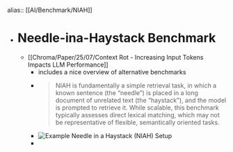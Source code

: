 alias:: [[AI/Benchmark/NIAH]]

- # Needle-ina-Haystack Benchmark
	- [[Chroma/Paper/25/07/Context Rot - Increasing Input Tokens Impacts LLM Performance]]
		- includes a nice overview of alternative benchmarks
		- > NIAH is fundamentally a simple retrieval task, in which a known sentence (the “needle”) is placed in a long document of unrelated text (the “haystack”), and the model is prompted to retrieve it. While scalable, this benchmark typically assesses direct lexical matching, which may not be representative of flexible, semantically oriented tasks.
		- ![Example Needle in a Haystack (NIAH) Setup](https://research.trychroma.com/img/context_rot/niah_lexical.png)
		-